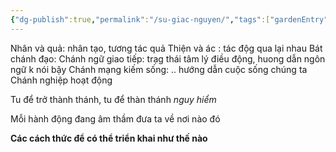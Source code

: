 ```yaml
---
{"dg-publish":true,"permalink":"/su-giac-nguyen/","tags":["gardenEntry"]}
---
```



Nhân và quả: nhân tạo, tương tác quả
Thiện và ác : tác độg qua lại nhau
Bát chánh đạo:
Chánh ngữ giao tiếp: trạg thái tâm lý điều động, huong dẫn ngôn ngữ k nói bậy
Chánh mạng kiếm sống: .. hướng dẫn cuộc sống chúng ta
Chánh nghiệp hoạt động


Tu để trở thành thánh, tu để thàn thánh *nguy hiểm*

Mỗi hành động đang âm thầm đưa ta về nơi nào đó

**Các cách thức để có thể triển khai như thế nào**